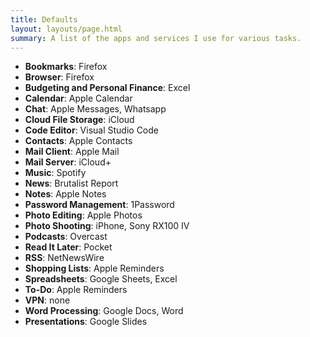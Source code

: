 ```yaml
---
title: Defaults
layout: layouts/page.html
summary: A list of the apps and services I use for various tasks.
---
```


- **Bookmarks**: Firefox
- **Browser**: Firefox
- **Budgeting and Personal Finance**: Excel
- **Calendar**: Apple Calendar
- **Chat**: Apple Messages, Whatsapp
- **Cloud File Storage**: iCloud
- **Code Editor**: Visual Studio Code
- **Contacts**: Apple Contacts
- **Mail Client**: Apple Mail
- **Mail Server**: iCloud+
- **Music**: Spotify
- **News**: Brutalist Report
- **Notes**: Apple Notes
- **Password Management**: 1Password
- **Photo Editing**: Apple Photos
- **Photo Shooting**: iPhone, Sony RX100 IV
- **Podcasts**: Overcast
- **Read It Later**: Pocket
- **RSS**: NetNewsWire
- **Shopping Lists**: Apple Reminders
- **Spreadsheets**: Google Sheets, Excel
- **To-Do**: Apple Reminders
- **VPN**: none
- **Word Processing**: Google Docs, Word
- **Presentations**: Google Slides